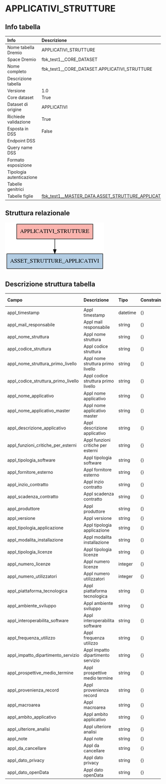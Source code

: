 # APPLICATIVI_STRUTTURE

## Info tabella

| Info                     | Descrizione                                                                                                                         |
|:-------------------------|:------------------------------------------------------------------------------------------------------------------------------------|
| Nome tabella Dremio      | APPLICATIVI_STRUTTURE                                                                                                               |
| Space Dremio             | fbk_test1__CORE_DATASET                                                                                                             |
| Nome completo            | fbk_test1__CORE_DATASET.APPLICATIVI_STRUTTURE                                                                                       |
| Descrizione tabella      |                                                                                                                                     |
| Versione                 | 1.0                                                                                                                                 |
| Core dataset             | True                                                                                                                                |
| Dataset di origine       | APPLICATIVI                                                                                                                         |
| Richiede validazione     | True                                                                                                                                |
| Esposta in DSS           | False                                                                                                                               |
| Endpoint DSS             |                                                                                                                                     |
| Query name DSS           |                                                                                                                                     |
| Formato esposizione      |                                                                                                                                     |
| Tipologia autenticazione |                                                                                                                                     |
| Tabelle genitrici        |                                                                                                                                     |
| Tabelle figlie           | [fbk_test1__MASTER_DATA.ASSET_STRUTTURE_APPLICATIVI](/Documentation/fbk_test1__MASTER_DATA/ASSET_STRUTTURE_APPLICATIVI/markdown.md) |

## Struttura relazionale

![APPLICATIVI_STRUTTURE](./graph_png.png)

## Descrizione struttura tabella

| Campo                               | Descrizione                         | Tipo     | Constraints   | Linked data   | errors   |
|:------------------------------------|:------------------------------------|:---------|:--------------|:--------------|:---------|
| appl_timestamp                      | Appl timestamp                      | datetime | {}            |               | {}       |
| appl_mail_responsabile              | Appl mail responsabile              | string   | {}            |               | {}       |
| appl_nome_struttura                 | Appl nome struttura                 | string   | {}            |               | {}       |
| appl_codice_struttura               | Appl codice struttura               | string   | {}            |               | {}       |
| appl_nome_struttura_primo_livello   | Appl nome struttura primo livello   | string   | {}            |               | {}       |
| appl_codice_struttura_primo_livello | Appl codice struttura primo livello | string   | {}            |               | {}       |
| appl_nome_applicativo               | Appl nome applicativo               | string   | {}            |               | {}       |
| appl_nome_applicativo_master        | Appl nome applicativo master        | string   | {}            |               | {}       |
| appl_descrizione_applicativo        | Appl descrizione applicativo        | string   | {}            |               | {}       |
| appl_funzioni_critiche_per_esterni  | Appl funzioni critiche per esterni  | string   | {}            |               | {}       |
| appl_tipologia_software             | Appl tipologia software             | string   | {}            |               | {}       |
| appl_fornitore_esterno              | Appl fornitore esterno              | string   | {}            |               | {}       |
| appl_inzio_contratto                | Appl inzio contratto                | string   | {}            |               | {}       |
| appl_scadenza_contratto             | Appl scadenza contratto             | string   | {}            |               | {}       |
| appl_produttore                     | Appl produttore                     | string   | {}            |               | {}       |
| appl_versione                       | Appl versione                       | string   | {}            |               | {}       |
| appl_tipologia_applicazione         | Appl tipologia applicazione         | string   | {}            |               | {}       |
| appl_modalita_installazione         | Appl modalita installazione         | string   | {}            |               | {}       |
| appl_tipologia_licenze              | Appl tipologia licenze              | string   | {}            |               | {}       |
| appl_numero_licenze                 | Appl numero licenze                 | integer  | {}            |               | {}       |
| appl_numero_utilizzatori            | Appl numero utilizzatori            | integer  | {}            |               | {}       |
| appl_piattaforma_tecnologica        | Appl piattaforma tecnologica        | string   | {}            |               | {}       |
| appl_ambiente_sviluppo              | Appl ambiente sviluppo              | string   | {}            |               | {}       |
| appl_interoperabilita_software      | Appl interoperabilita software      | string   | {}            |               | {}       |
| appl_frequenza_utilizzo             | Appl frequenza utilizzo             | string   | {}            |               | {}       |
| appl_impatto_dipartimento_servizio  | Appl impatto dipartimento servizio  | string   | {}            |               | {}       |
| appl_prospettive_medio_termine      | Appl prospettive medio termine      | string   | {}            |               | {}       |
| appl_provenienza_record             | Appl provenienza record             | string   | {}            |               | {}       |
| appl_macroarea                      | Appl macroarea                      | string   | {}            |               | {}       |
| appl_ambito_applicativo             | Appl ambito applicativo             | string   | {}            |               | {}       |
| appl_ulteriore_analisi              | Appl ulteriore analisi              | string   | {}            |               | {}       |
| appl_note                           | Appl note                           | string   | {}            |               | {}       |
| appl_da_cancellare                  | Appl da cancellare                  | string   | {}            |               | {}       |
| appl_dato_privacy                   | Appl dato privacy                   | string   | {}            |               | {}       |
| appl_dato_openData                  | Appl dato openData                  | string   | {}            |               | {}       |
